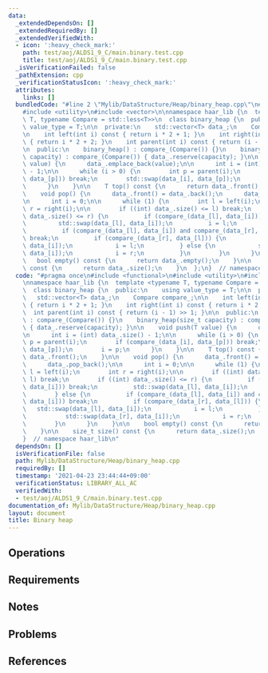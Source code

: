 ```yaml
---
data:
  _extendedDependsOn: []
  _extendedRequiredBy: []
  _extendedVerifiedWith:
  - icon: ':heavy_check_mark:'
    path: test/aoj/ALDS1_9_C/main.binary.test.cpp
    title: test/aoj/ALDS1_9_C/main.binary.test.cpp
  _isVerificationFailed: false
  _pathExtension: cpp
  _verificationStatusIcon: ':heavy_check_mark:'
  attributes:
    links: []
  bundledCode: "#line 2 \"Mylib/DataStructure/Heap/binary_heap.cpp\"\n#include <functional>\n\
    #include <utility>\n#include <vector>\n\nnamespace haar_lib {\n  template <typename\
    \ T, typename Compare = std::less<T>>\n  class binary_heap {\n  public:\n    using\
    \ value_type = T;\n\n  private:\n    std::vector<T> data_;\n    Compare compare_;\n\
    \n    int left(int i) const { return i * 2 + 1; }\n    int right(int i) const\
    \ { return i * 2 + 2; }\n    int parent(int i) const { return (i - 1) >> 1; }\n\
    \n  public:\n    binary_heap() : compare_(Compare()) {}\n    binary_heap(size_t\
    \ capacity) : compare_(Compare()) { data_.reserve(capacity); }\n\n    void push(T\
    \ value) {\n      data_.emplace_back(value);\n\n      int i = (int) data_.size()\
    \ - 1;\n\n      while (i > 0) {\n        int p = parent(i);\n        if (compare_(data_[i],\
    \ data_[p])) break;\n        std::swap(data_[i], data_[p]);\n        i = p;\n\
    \      }\n    }\n\n    T top() const {\n      return data_.front();\n    }\n\n\
    \    void pop() {\n      data_.front() = data_.back();\n      data_.pop_back();\n\
    \n      int i = 0;\n\n      while (1) {\n        int l = left(i);\n        int\
    \ r = right(i);\n\n        if ((int) data_.size() <= l) break;\n        if ((int)\
    \ data_.size() <= r) {\n          if (compare_(data_[l], data_[i])) break;\n \
    \         std::swap(data_[l], data_[i]);\n          i = l;\n        } else {\n\
    \          if (compare_(data_[l], data_[i]) and compare_(data_[r], data_[i]))\
    \ break;\n          if (compare_(data_[r], data_[l])) {\n            std::swap(data_[l],\
    \ data_[i]);\n            i = l;\n          } else {\n            std::swap(data_[r],\
    \ data_[i]);\n            i = r;\n          }\n        }\n      }\n    }\n\n \
    \   bool empty() const {\n      return data_.empty();\n    }\n\n    size_t size()\
    \ const {\n      return data_.size();\n    }\n  };\n}  // namespace haar_lib\n"
  code: "#pragma once\n#include <functional>\n#include <utility>\n#include <vector>\n\
    \nnamespace haar_lib {\n  template <typename T, typename Compare = std::less<T>>\n\
    \  class binary_heap {\n  public:\n    using value_type = T;\n\n  private:\n \
    \   std::vector<T> data_;\n    Compare compare_;\n\n    int left(int i) const\
    \ { return i * 2 + 1; }\n    int right(int i) const { return i * 2 + 2; }\n  \
    \  int parent(int i) const { return (i - 1) >> 1; }\n\n  public:\n    binary_heap()\
    \ : compare_(Compare()) {}\n    binary_heap(size_t capacity) : compare_(Compare())\
    \ { data_.reserve(capacity); }\n\n    void push(T value) {\n      data_.emplace_back(value);\n\
    \n      int i = (int) data_.size() - 1;\n\n      while (i > 0) {\n        int\
    \ p = parent(i);\n        if (compare_(data_[i], data_[p])) break;\n        std::swap(data_[i],\
    \ data_[p]);\n        i = p;\n      }\n    }\n\n    T top() const {\n      return\
    \ data_.front();\n    }\n\n    void pop() {\n      data_.front() = data_.back();\n\
    \      data_.pop_back();\n\n      int i = 0;\n\n      while (1) {\n        int\
    \ l = left(i);\n        int r = right(i);\n\n        if ((int) data_.size() <=\
    \ l) break;\n        if ((int) data_.size() <= r) {\n          if (compare_(data_[l],\
    \ data_[i])) break;\n          std::swap(data_[l], data_[i]);\n          i = l;\n\
    \        } else {\n          if (compare_(data_[l], data_[i]) and compare_(data_[r],\
    \ data_[i])) break;\n          if (compare_(data_[r], data_[l])) {\n         \
    \   std::swap(data_[l], data_[i]);\n            i = l;\n          } else {\n \
    \           std::swap(data_[r], data_[i]);\n            i = r;\n          }\n\
    \        }\n      }\n    }\n\n    bool empty() const {\n      return data_.empty();\n\
    \    }\n\n    size_t size() const {\n      return data_.size();\n    }\n  };\n\
    }  // namespace haar_lib\n"
  dependsOn: []
  isVerificationFile: false
  path: Mylib/DataStructure/Heap/binary_heap.cpp
  requiredBy: []
  timestamp: '2021-04-23 23:44:44+09:00'
  verificationStatus: LIBRARY_ALL_AC
  verifiedWith:
  - test/aoj/ALDS1_9_C/main.binary.test.cpp
documentation_of: Mylib/DataStructure/Heap/binary_heap.cpp
layout: document
title: Binary heap
---
```


## Operations

## Requirements

## Notes

## Problems

## References
